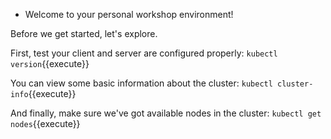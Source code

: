 * Welcome to your personal workshop environment!

Before we get started, let's explore.

First, test your client and server are configured properly: 
`kubectl version`{{execute}}

You can view some basic information about the cluster: 
`kubectl cluster-info`{{execute}}

And finally, make sure we've got available nodes in the cluster: 
`kubectl get nodes`{{execute}}
